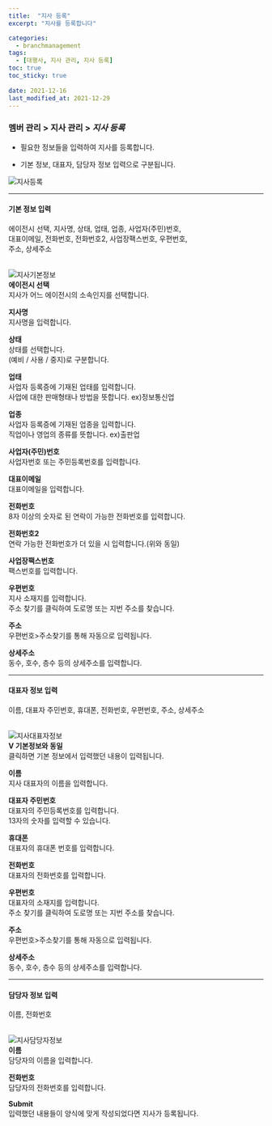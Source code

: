 ```yaml
---
title:  "지사 등록"
excerpt: "지사를 등록합니다"

categories:
  - branchmanagement
tags:
  - [대행사, 지사 관리, 지사 등록]
toc: true
toc_sticky: true
 
date: 2021-12-16
last_modified_at: 2021-12-29
---
```

### 멤버 관리 > 지사 관리 > *지사 등록*
- 필요한 정보들을 입력하여 지사를 등록합니다.

- 기본 정보, 대표자, 담당자 정보 입력으로 구분됩니다.

![지사등록](https://user-images.githubusercontent.com/95394003/147036755-48e2e55f-322f-4662-a817-cf7480800496.jpeg)
<br>

---

#### 기본 정보 입력
에이전시 선택, 지사명, 상태, 업태, 업종, 사업자(주민)번호,<br>대표이메일, 전화번호, 전화번호2, 사업장팩스번호, 우편번호,<br>주소, 상세주소<br>
<br>

![지사기본정보](https://user-images.githubusercontent.com/95394003/147036802-ed50a446-4246-4b9b-a309-4c0f9ac25ff9.jpeg)<br>
**에이전시 선택**<br>
지사가 어느 에이전시의 소속인지를 선택합니다.

**지사명**<br>
지사명을 입력합니다.

**상태**<br>
상태를 선택합니다.<br>(예비 / 사용 / 중지)로 구분합니다.

**업태**<br>
사업자 등록증에 기재된 업태를 입력합니다.<br>
사업에 대한 판매형태나 방법을 뜻합니다. ex)정보통신업

**업종**<br>
사업자 등록증에 기재된 업종을 입력합니다.<br>
직업이나 영업의 종류를 뜻합니다. ex)출판업

**사업자(주민)번호**<br>
사업자번호 또는 주민등록번호를 입력합니다.

**대표이메일**<br>
대표이메일을 입력합니다.

**전화번호**<br>
8자 이상의 숫자로 된 연락이 가능한 전화번호를 입력합니다.

**전화번호2**<br>
연락 가능한 전화번호가 더 있을 시 입력합니다.(위와 동일)

**사업장팩스번호**<br>
팩스번호를 입력합니다.

**우편번호**<br>
지사 소재지를 입력합니다.<br>
주소 찾기를 클릭하여 도로명 또는 지번 주소를 찾습니다.

**주소**<br>
우편번호>주소찾기를 통해 자동으로 입력됩니다.

**상세주소**<br>
동수, 호수, 층수 등의 상세주소를 입력합니다.
<br>

---

#### 대표자 정보 입력
이름, 대표자 주민번호, 휴대폰, 전화번호, 우편번호, 주소, 상세주소<br>
<br>

![지사대표자정보](https://user-images.githubusercontent.com/95394003/147036839-d6f2f4f6-0a85-4475-ac02-dafb5974324d.jpeg)<br>
**V 기본정보와 동일**<br>
클릭하면 기본 정보에서 입력했던 내용이 입력됩니다.

**이름**<br>
지사 대표자의 이름을 입력합니다.

**대표자 주민번호**<br>
대표자의 주민등록번호를 입력합니다.<br>
13자의 숫자를 입력할 수 있습니다.

**휴대폰**<br>
대표자의 휴대폰 번호를 입력합니다.

**전화번호**<br>
대표자의 전화번호를 입력합니다.

**우편번호**<br>
대표자의 소재지를 입력합니다.<br>
주소 찾기를 클릭하여 도로명 또는 지번 주소를 찾습니다.

**주소**<br>
우편번호>주소찾기를 통해 자동으로 입력됩니다.

**상세주소**<br>
동수, 호수, 층수 등의 상세주소를 입력합니다.
<br>

---

#### 담당자 정보 입력
이름, 전화번호<br>
<br>

![지사담당자정보](https://user-images.githubusercontent.com/95394003/147036856-a679672f-64bd-42a4-8c1c-019e10f770f1.jpeg)<br>
**이름**<br>
담당자의 이름을 입력합니다.

**전화번호**<br>
담당자의 전화번호를 입력합니다.

**Submit**<br>
입력했던 내용들이 양식에 맞게 작성되었다면 지사가 등록됩니다.
